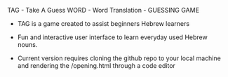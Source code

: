 TAG - Take A Guess 
WORD - Word Translation - GUESSING GAME

- TAG is a game created to assist beginners Hebrew learners 

- Fun and interactive user interface to learn everyday used Hebrew nouns. 

- Current version requires cloning the github repo to your local machine 
and rendering the /opening.html through a code editor
